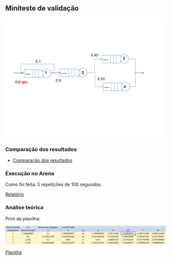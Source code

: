 ## Miniteste de validação

![](miniteste_validacao.png)

### Comparação dos resultados

* [Comparação dos resultados](https://docs.google.com/document/d/1bP5dStXWoPQJWOjoQFaD4m4BA41aAe4d2btSyAz0P9w/edit?usp=sharing)

### Execução no Arena

Como foi feita: 5 repetições de 100 segundos.

[Relatório](relatorio.pdf)

### Análise teórica

Print da planilha:

![](planilha.png)


[Planilha](https://docs.google.com/spreadsheets/d/13dRxwPDSOyrS1W-dvfQ4wxaxE2ltN8iHrgc7BdUZeKE/edit?usp=sharing)


